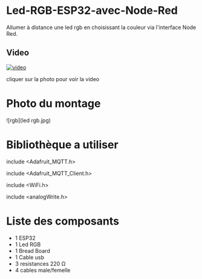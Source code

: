# Led-RGB-ESP32-avec-Node-Red


Allumer à distance une led rgb en choisissant la couleur via l'interface Node Red.

## Video

[![video](https://img.youtube.com/vi/Fv7K-Uwru3M/0.jpg)](https://www.youtube.com/watch?v=Fv7K-Uwru3M)

cliquer sur la photo pour voir la video


# Photo du montage

![rgb](led rgb.jpg)

# Bibliothèque a utiliser

include <Adafruit_MQTT.h>

include <Adafruit_MQTT_Client.h>

include <WiFi.h>

include <analogWrite.h>

# Liste des composants

+ 1 ESP32
+ 1 Led RGB
+ 1 Bread Board
+ 1 Cable usb 
+ 3 resistances 220 Ω
+ 4 cables male/femelle

